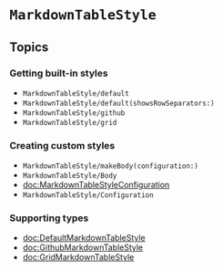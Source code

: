 # ``MarkdownTableStyle``

## Topics

### Getting built-in styles

- ``MarkdownTableStyle/default``
- ``MarkdownTableStyle/default(showsRowSeparators:)``
- ``MarkdownTableStyle/github``
- ``MarkdownTableStyle/grid``

### Creating custom styles

- ``MarkdownTableStyle/makeBody(configuration:)``
- ``MarkdownTableStyle/Body``
- <doc:MarkdownTableStyleConfiguration>
- ``MarkdownTableStyle/Configuration``

### Supporting types

- <doc:DefaultMarkdownTableStyle>
- <doc:GithubMarkdownTableStyle>
- <doc:GridMarkdownTableStyle>
